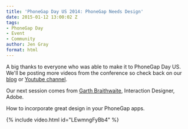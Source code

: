 ```yaml
---
title: 'PhoneGap Day US 2014: PhoneGap Needs Design'
date: 2015-01-12 13:00:02 Z
tags:
- PhoneGap Day
- Event
- Community
author: Jen Gray
format: html
---
```


A big thanks to everyone who was able to make it to PhoneGap Day US. We'll be posting more videos from the conference so check back on our [blog](http://phonegap.com/blog/tag/phonegap-day/) or [Youtube channel](https://www.youtube.com/user/PhoneGap).

Our next session comes from [Garth Braithwaite](https://twitter.com/GarthDB), Interaction Designer, Adobe.

How to incorporate great design in your PhoneGap apps.

{% include video.html id="LEwmngFyBb4" %}
